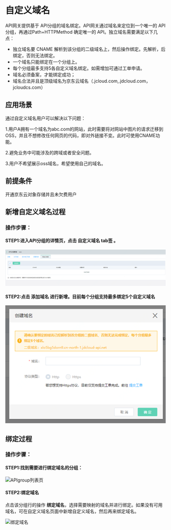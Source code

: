 # 自定义域名

API网关提供基于 API分组的域名绑定。API网关通过域名来定位到一个唯一的 API分组，再通过Path+HTTPMethod 确定唯一的 API。独立域名需要满足以下几点：
- 独立域名要 CNAME 解析到该分组的二级域名上，然后操作绑定。先解析，后绑定，否则无法绑定。
- 一个域名只能绑定在一个分组上。
- 每个分组最多支持5各自定义域名绑定。如需增加可通过工单申请。
- 域名必须备案，才能绑定成功；
- 域名合法并且是顶级域名为京东云域名（.jcloud.com,.jdcloud.com，jcloudcs.com）


## 应用场景
通过自定义域名用户可以解决以下问题：

1.用户A拥有一个域名为abc.com的网站，此时需要将对网站中图片的请求迁移到OSS，并且不想修改任何网页的代码，即对外链接不变。此时可使用CNAME功能。

2.避免业务中可能涉及的跨域或者安全问题。

3.用户不希望展示oss域名，希望使用自己的域名。



## 前提条件 
开通京东云对象存储并且未欠费用户


## 新增自定义域名过程
### 操作步骤：
#### STEP1:进入API分组的详情页，点击 自定义域名   **tab签** 。

![域名list](https://github.com/jdcloudcom/cn/blob/edit/image/Internet-Middleware/API-Gateway/zdyym-list.png)

#### STEP2:点击   **添加域名** 进行新增。目前每个分组支持最多绑定5个自定义域名

![域名list](https://github.com/jdcloudcom/cn/blob/edit/image/Internet-Middleware/API-Gateway/zdyym-add.png)



## 绑定过程 
### 操作步骤：
#### STEP1:找到需要进行绑定域名的分组：
![APIgroup列表页](https://github.com/jdcloudcom/cn/blob/edit/image/Internet-Middleware/API-Gateway/apigroup-rp-apigroup-list.png)

#### STEP2:绑定域名
点击该分组行的操作 **绑定域名**，选择需要映射的域名并进行绑定。如果没有可用域名，可在自定义域名页面中新增自定义域名，然后再来绑定域名。

![绑定域名](https://github.com/jdcloudcom/cn/blob/edit/image/Internet-Middleware/API-Gateway/apigroup-bdym.png)

